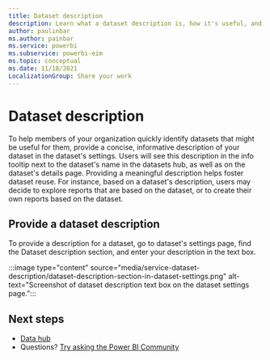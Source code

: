 ```yaml
---
title: Dataset description
description: Learn what a dataset description is, how it's useful, and how to provide it.
author: paulinbar
ms.author: painbar
ms.service: powerbi
ms.subservice: powerbi-eim
ms.topic: conceptual
ms.date: 11/18/2021
LocalizationGroup: Share your work
---
```

# Dataset description

To help members of your organization quickly identify datasets that might be useful for them, provide a concise, informative description of your dataset in the dataset's settings. Users will see this description in the info tooltip next to the dataset's name in the datasets hub, as well as on the dataset's details page. Providing a meaningful description helps foster dataset reuse. For instance, based on a dataset's description, users may decide to explore reports that are based on the dataset, or to create their own reports based on the dataset.

## Provide a dataset description

To provide a description for a dataset, go to dataset's settings page, find the Dataset description section, and enter your description in the text box.

:::image type="content" source="media/service-dataset-description/dataset-description-section-in-dataset-settings.png" alt-text="Screenshot of dataset description text box on the dataset settings page.":::

## Next steps
* [Data hub](service-data-hub.md)
* Questions? [Try asking the Power BI Community](https://community.powerbi.com/)